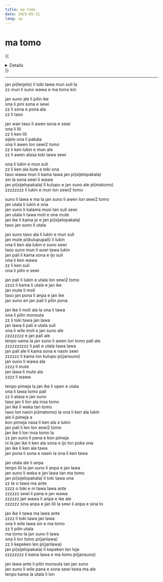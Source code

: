 ```yaml
---
title: ma tomo
date: 2025-05-31
lang: sp
---
```


# ma tomo

{{<details title="sona namako">}}
_tenpo pana la_ suno nanpa mute2 luka-luka wan lon mun nanpa luka lon sike nanpa owe mute2 wan  
_ante nanpa+pini la_ suno nanpa luka-luka la mun nanpa luka tu-wan la sike nanpa owe mute2 luka  
_kon lipu la_ toki te jan suno li tu to la lipu ni li nanpa tu  
zzzzzz toki te utala pi(matomo) to la lipu ni li nanpa open
{{</details>}}

---

jan pi(lenjelo) li toki tawa mun suli la  
zz mun li suno wawa e ma tomo kin  

jan suno ale li pilin ike  
ona li pini sona e sewi  
zz li sona e pona ala  
zz li taso  

jan wan taso li awen sona e sewi  
ona li lili  
zz li ken lili  
sijelo ona li pakala  
ona li awen lon sewi2 tomo  
zz li ken lukin e mun ale  
zz li awen alasa toki tawa sewi  

ona li lukin e mun suli  
zz li ken ala kute e toki ona  
taso wawa mun li kama tawa jan pi(sijelopakala)  
sin la sona sewi li wawa  
jan pi(sijelopakala) li kulupu e jan suno ale pi(matomo)  
zzzzzzzz li lukin e mun lon sewi2 tomo  

suno li lawa e ma la jan suno li awen lon sewi2 tomo  
jan utala li lukin e ona   
jan suno li kalama musi tan suli sewi  
jan utala li tawa moli e ona mute  
jan ike li kama jo e jan pi(sijelopakala)  
taso jan suno li utala  

jan suno taso ala li lukin e mun suli  
jan mute pi(kulupupali) li lukin  
ona li ken ala lukin e suno sewi  
taso suno mun li suwi tawa lukin  
jan pali li kama sona e ijo suli  
ona li ken wawa  
zz li ken suli  
ona li pilin e sewi  

jan pali li lukin e utala lon sewi2 tomo  
zzzz li kama li utala e jan ike  
jan mute li moli  
taso jan pona li anpa e jan ike  
jan suno en jan pali li pilin pona  

jan ike li moli ala la ona li tawa  
ona li pilin monsuta  
zz li toki tawa jan lawa  
jan lawa li pali e utala suli  
ona li wile moli e jan suno ale  
zzzzzzzz e jan pali ale  
tenpo sama la jan suno li awen lon tomo pali ale  
zzzzzzzzzz li pali e utala tawa lawa  
jan pali ale li kama sona e nasin sewi  
zzzzzz li kama lon kulupu pi(jansuno)  
jan suno li wawa ala  
zzzz li mute  
jan lawa li mute ala  
zzzz li wawa  

tenpo pimeja la jan ike li open e utala  
ona li tawa tomo pali  
zz li alasa e jan suno  
taso jan li lon ala insa tomo  
jan ike li weka tan tomo  
taso lon nasin pi(matomo) la ona li ken ala lukin  
ale li pimeja a  
kon pimeja nasa li ken ala e lukin  
jan pali li len lon sewi2 tomo  
jan ike li lon insa tomo la  
zz jan suno li pana e kon pimeja  
ni la jan ike li ken ala sona e ijo lon poka ona  
jan ike li ken ala tawa  
jan pona li sona e nasin la ona li ken tawa  

jan utala ale li anpa  
tenpo lili la jan suno li anpa e jan lawa  
jan suno li weka e jan lawa tan ma tomo  
jan pi(sijelopakala) li toki tawa ona  
zz te o tawa ma ante  
zzzz o toki e ni tawa lawa ante  
zzzzzz sewi li pana e jan wawa  
zzzzzz jan wawa li anpa e ike ale  
zzzzzz sina anpa e jan lili la sewi li anpa e sina to  

jan ike li tawa ma lawa ante  
zzzz li toki tawa jan lawa  
ona li wile lawa sin e ma tomo  
zz li pilin utala  
ma tomo la jan suno li lawa  
ona li lon tomo pi(janlawa)  
zz li kepeken len pi(janlawa)  
jan pi(sijelopakala) li kepeken len loje  
zzzzzzzz li kama lawa e ma tomo pi(jansuno)  

jan lawa ante li pilin monsuta tan jan suno  
jan suno li wile pana e sona sewi tawa ma ale  
tenpo kama la utala li lon  

